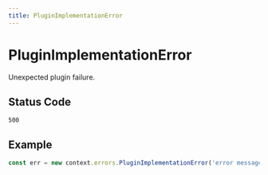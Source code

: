 ```yaml
---
title: PluginImplementationError
---
```


# PluginImplementationError

<SinceBadge version="1.0.0" />

Unexpected plugin failure.

## Status Code

`500`

## Example

```js
const err = new context.errors.PluginImplementationError('error message');
```
